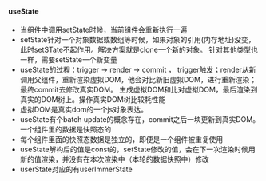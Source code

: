 #### useState

- 当组件中调用setState时候，当前组件会重新执行一遍
- setState针对一个对象数据或数组等时候，如果对象的引用(内存地址)没变，此时setSTate不起作用。解决方案就是clone一个新的对象。
  针对其他类型也一样，需要setState一个新变量
- useState的过程：trigger -> render -> commit ，
  trigger触发；render从新调用父组件，重新渲染虚拟DOM，他会对比新旧虚拟DOM，进行重新渲染；最终commit去修改真实DOM。
  生成虚拟DOM和比对虚拟DOM，最后渲染到真实的DOM树上。操作真实DOM树比较耗性能
- 虚拟DOM是真实dom的一个js对象表达。
- useState有个batch update的概念存在，commit之后一块更新到真实DOM。一个组件里的数据是快照态的
- 每个组件里面的快照态数据是独立的，即便是一个组件被重复使用
- useState解构后的值是const的，setState修改的值，会在下一次渲染时候用新的值渲染，并没有在本次渲染中（本轮的数据快照中）修改
- userState对应的有userImmerState